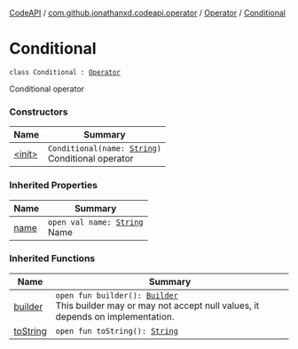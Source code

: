 [CodeAPI](../../../index.md) / [com.github.jonathanxd.codeapi.operator](../../index.md) / [Operator](../index.md) / [Conditional](.)

# Conditional

`class Conditional : `[`Operator`](../index.md)

Conditional operator

### Constructors

| Name | Summary |
|---|---|
| [&lt;init&gt;](-init-.md) | `Conditional(name: `[`String`](https://kotlinlang.org/api/latest/jvm/stdlib/kotlin/-string/index.html)`)`<br>Conditional operator |

### Inherited Properties

| Name | Summary |
|---|---|
| [name](../name.md) | `open val name: `[`String`](https://kotlinlang.org/api/latest/jvm/stdlib/kotlin/-string/index.html)<br>Name |

### Inherited Functions

| Name | Summary |
|---|---|
| [builder](../builder.md) | `open fun builder(): `[`Builder`](../-builder/index.md)<br>This builder may or may not accept null values, it depends on implementation. |
| [toString](../to-string.md) | `open fun toString(): `[`String`](https://kotlinlang.org/api/latest/jvm/stdlib/kotlin/-string/index.html) |

